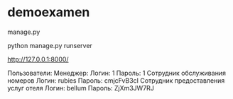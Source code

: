 # demoexamen

manage.py 

python manage.py runserver

http://127.0.0.1:8000/

Пользователи:
Менеджер:
Логин: 1
Пароль: 1
Сотрудник обслуживания номеров
Логин: rubies
Пароль: cmjcFvB3cI
Сотрудник предоставления услуг отеля
Логин: bellum
Пароль: ZjXm3JW7RJ
